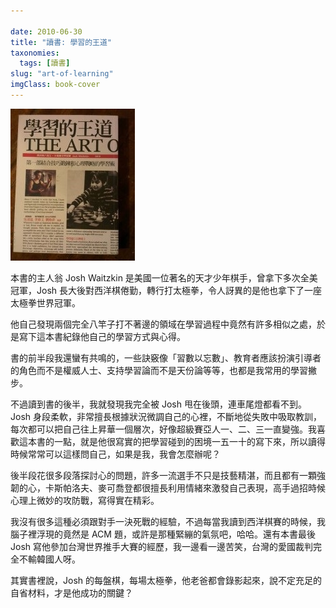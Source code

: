 ```yaml
---

date: 2010-06-30
title: "讀書: 學習的王道"
taxonomies:
  tags: [讀書]
slug: "art-of-learning"
imgClass: book-cover
---
```

![學習的王道](/img/book/art-of-learning.jpg#book)

本書的主人翁 Josh Waitzkin 是美國一位著名的天才少年棋手，曾拿下多次全美冠軍，Josh 長大後對西洋棋倦勤，轉行打太極拳，令人訝異的是他也拿下了一座太極拳世界冠軍。

他自己發現兩個完全八竿子打不著邊的領域在學習過程中竟然有許多相似之處，於是寫下這本書紀錄他自己的學習方式與心得。

書的前半段我還蠻有共鳴的，一些訣竅像「習數以忘數」、教育者應該扮演引導者的角色而不是權威人士、支持學習論而不是天份論等等，也都是我常用的學習撇步。

不過讀到書的後半，我就發現我完全被 Josh 甩在後頭，連車尾燈都看不到。Josh 身段柔軟，非常擅長根據狀況微調自己的心裡，不斷地從失敗中吸取教訓，每次都可以把自己往上昇華一個層次，好像超級賽亞人一、二、三一直變強。我喜歡這本書的一點，就是他很寫實的把學習碰到的困境一五一十的寫下來，所以讀得時候常常可以這樣問自己，如果是我，我會怎麼辦呢？

後半段花很多段落探討心的問題，許多一流選手不只是技藝精湛，而且都有一顆強韌的心，卡斯帕洛夫、麥可喬登都很擅長利用情緒來激發自己表現，高手過招時候心理上微妙的攻防戰，寫得實在精彩。

我沒有很多這種必須跟對手一決死戰的經驗，不過每當我讀到西洋棋賽的時候，我腦子裡浮現的竟然是 ACM 題，或許是那種緊繃的氣氛吧，哈哈。還有本書最後 Josh 寫他參加台灣世界推手大賽的經歷，我一邊看一邊苦笑，台灣的愛國裁判完全不輸韓國人呀。

其實書裡說，Josh 的每盤棋，每場太極拳，他老爸都會錄影起來，說不定充足的自省材料，才是他成功的關鍵？